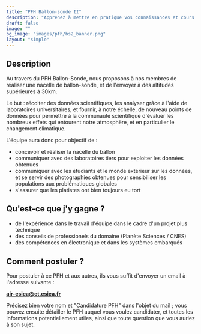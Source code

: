 ```yaml
---
title: "PFH Ballon-sonde II"
description: "Apprenez à mettre en pratique vos connaissances et cours pour lâcher un ballon à 30km !"
draft: false
image: ""
bg_image: "images/pfh/bs2_banner.png"
layout: "simple"
---
```


## Description
Au travers du PFH Ballon-Sonde, nous proposons à nos membres de réaliser une
nacelle de ballon-sonde, et de l'envoyer à des altitudes supérieures à 30km. 

Le but : récolter des données scientifiques, les analyser grâce à l'aide de
laboratoires universitaires, et fournir, à notre échelle, de nouveau points de
données pour permettre à la communauté scientifique d'évaluer les nombreux
effets qui entourent notre atmosphère, et en particulier le changement
climatique.

L'équipe aura donc pour objectif de :
- concevoir et réaliser la nacelle du ballon
- communiquer avec des laboratoires tiers pour exploiter les données obtenues
- communiquer avec les étudiants et le monde extérieur sur les données, et se
  servir des photographies obtenues pour sensibiliser les populations aux
  problématiques globales
- s'assurer que les platistes ont bien toujours eu tort

## Qu'est-ce que j'y gagne ?
- de l'expérience dans le travail d'équipe dans le cadre d'un projet plus technique
- des conseils de professionels du domaine (Planète Sciences / CNES)
- des compétences en électronique et dans les systèmes embarqués

## Comment postuler ?
Pour postuler à ce PFH et aux autres, ils vous suffit d'envoyer un email à
l'adresse suivante : 

**air-esiea@et.esiea.fr**

Précisez bien votre nom et "Candidature PFH" dans l'objet du mail ; vous pouvez
ensuite détailler le PFH auquel vous voulez candidater, et toutes les
informations potentiellement utiles, ainsi que toute question que vous auriez à
son sujet.
